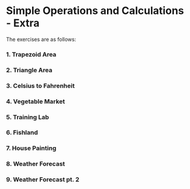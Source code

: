 # Simple Operations and Calculations - Extra

The exercises are as follows:

### 1. Trapezoid Area
> 

### 2. Triangle Area
> 

### 3. Celsius to Fahrenheit
> 

### 4. Vegetable Market
> 

### 5. Training Lab
> 

### 6. Fishland
> 

### 7. House Painting
> 

### 8. Weather Forecast
> 

### 9. Weather Forecast pt. 2
> 
